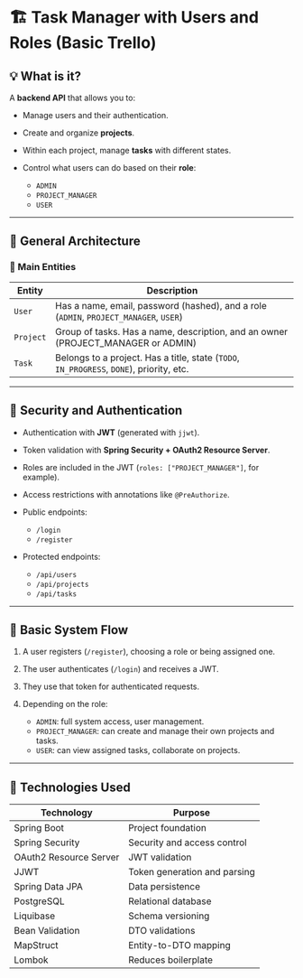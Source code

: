 # 🏗️ Task Manager with Users and Roles (Basic Trello)

## 💡 What is it?

A **backend API** that allows you to:

* Manage users and their authentication.
* Create and organize **projects**.
* Within each project, manage **tasks** with different states.
* Control what users can do based on their **role**:

  * `ADMIN`
  * `PROJECT_MANAGER`
  * `USER`

---

## 🧱 General Architecture

### 📁 Main Entities

| Entity    | Description                                                                              |
| --------- | ---------------------------------------------------------------------------------------- |
| `User`    | Has a name, email, password (hashed), and a role (`ADMIN`, `PROJECT_MANAGER`, `USER`)    |
| `Project` | Group of tasks. Has a name, description, and an owner (PROJECT\_MANAGER or ADMIN)        |
| `Task`    | Belongs to a project. Has a title, state (`TODO`, `IN_PROGRESS`, `DONE`), priority, etc. |

---

## 🔐 Security and Authentication

* Authentication with **JWT** (generated with `jjwt`).
* Token validation with **Spring Security + OAuth2 Resource Server**.
* Roles are included in the JWT (`roles: ["PROJECT_MANAGER"]`, for example).
* Access restrictions with annotations like `@PreAuthorize`.
* Public endpoints:

  * `/login`
  * `/register`
* Protected endpoints:

  * `/api/users`
  * `/api/projects`
  * `/api/tasks`

---

## 🔄 Basic System Flow

1. A user registers (`/register`), choosing a role or being assigned one.
2. The user authenticates (`/login`) and receives a JWT.
3. They use that token for authenticated requests.
4. Depending on the role:

   * `ADMIN`: full system access, user management.
   * `PROJECT_MANAGER`: can create and manage their own projects and tasks.
   * `USER`: can view assigned tasks, collaborate on projects.

---

## 🧠 Technologies Used

| Technology             | Purpose                      |
| ---------------------- | ---------------------------- |
| Spring Boot            | Project foundation           |
| Spring Security        | Security and access control  |
| OAuth2 Resource Server | JWT validation               |
| JJWT                   | Token generation and parsing |
| Spring Data JPA        | Data persistence             |
| PostgreSQL             | Relational database          |
| Liquibase              | Schema versioning            |
| Bean Validation        | DTO validations              |
| MapStruct              | Entity-to-DTO mapping        |
| Lombok                 | Reduces boilerplate          |

